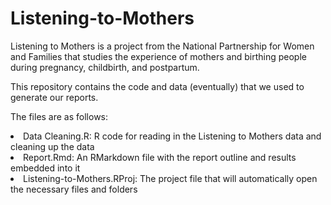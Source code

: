 # Listening-to-Mothers

Listening to Mothers is a project from the National Partnership for Women and Families that studies the experience of mothers and birthing people during pregnancy, childbirth, and postpartum. 

This repository contains the code and data (eventually) that we used to generate our reports. 

The files are as follows: </ul>
<li>Data Cleaning.R: R code for reading in the Listening to Mothers data and cleaning up the data</li>
<li> Report.Rmd: An RMarkdown file with the report outline and results embedded into it </li>
<li>Listening-to-Mothers.RProj: The project file that will automatically open the necessary files and folders</li>


